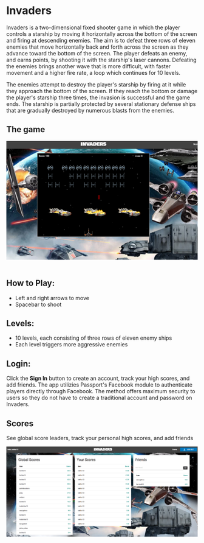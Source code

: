 # Invaders

Invaders is a two-dimensional fixed shooter game in which the player controls a starship by moving it horizontally across the bottom of the screen and firing at descending enemies. The aim is to defeat three rows of eleven enemies that move horizontally back and forth across the screen as they advance toward the bottom of the screen. The player defeats an enemy, and earns points, by shooting it with the starship's laser cannons. Defeating the enemies brings another wave that is more difficult, with faster movement and a higher fire rate, a loop which continues for 10 levels.

The enemies attempt to destroy the player's starship by firing at it while they approach the bottom of the screen. If they reach the bottom or damage the player's starship three times, the invasion is successful and the game ends. The starship is partially protected by several stationary defense ships that are gradually destroyed by numerous blasts from the enemies.

## The game

![game](https://github.com/bstiles13/invaders/blob/master/public/assets/screenshots/screenshot_game.png)
<br/><br/>
## How to Play:
- Left and right arrows to move
- Spacebar to shoot

## Levels:
- 10 levels, each consisting of three rows of eleven enemy ships
- Each level triggers more aggressive enemies

## Login:

Click the <b>Sign In</b> button to create an account, track your high scores, and add friends. The app utilizies Passport's Facebook module to authenticate players directly through Facebook. The method offers maximum security to users so they do not have to create a traditional account and password on Invaders.

## Scores

See global score leaders, track your personal high scores, and add friends

![scores](https://github.com/bstiles13/invaders/blob/master/public/assets/screenshots/screenshot_scores.png)
